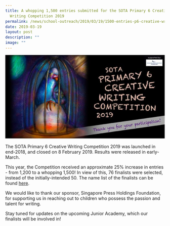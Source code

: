 ```yaml
---
title: A whopping 1,500 entries submitted for the SOTA Primary 6 Creative
  Writing Competition 2019
permalink: /news/school-outreach/2019/03/19/1500-entries-p6-creative-writing-competition-2019/
date: 2019-03-19
layout: post
description: ""
image: ""
---
```

![](/images/sota-p6-creative-writing-competition-2019---thank-you.jpg)

The SOTA Primary 6 Creative Writing Competition 2019 was launched in end-2018, and closed on 8 February 2019. Results were released in early-March.  
  
This year, the Competition received an approximate 25% increase in entries - from 1,200 to a whopping 1,500! In view of this, 76 finalists were selected, instead of the initially-intended 50. The name list of the finalists can be found [here](https://www.sota.edu.sg/p6cwcom2019).  
  
We would like to thank our sponsor, Singapore Press Holdings Foundation, for supporting us in reaching out to children who possess the passion and talent for writing.  
  
Stay tuned for updates on the upcoming Junior Academy, which our finalists will be involved in!